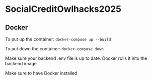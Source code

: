 # SocialCreditOwlhacks2025

## Docker

To put up the container: `docker-compose up --build`

To put down the container: `docker-compose down`

Make sure your backend .env file is up to date. Docker rolls it into the backend image

Make sure to have Docker installed
